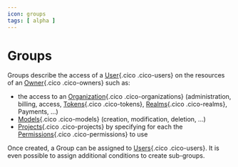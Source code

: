 ```yaml
---
icon: groups
tags: [ alpha ]
---
```

# Groups

Groups describe the access of a [User](/concepts/owners/users){.cico .cico-users} on the resources of an [Owner](/concepts/owners){.cico .cico-owners} such as:

- the access to an [Organization](/concepts/owners/organizations){.cico .cico-organizations} (administration, billing, access, [Tokens](/concepts/auth/tokens){.cico .cico-tokens}, [Realms](/concepts/auth/realms){.cico .cico-realms}, Payments, ...)
- [Models](/concepts/catalog/models){.cico .cico-models} (creation, modification, deletion, ...)
- [Projects](/concepts/catalog/projects){.cico .cico-projects} by specifying for each the [Permissions](/concepts/auth/permissions){.cico .cico-permissions} to use

Once created, a Group can be assigned to [Users](/concepts/owners/users){.cico .cico-users}. It is even possible to assign additional conditions to create sub-groups.
